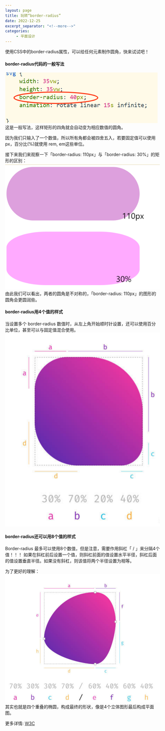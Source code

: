 ```yaml
---
layout: page
title: 玩转“border-radius”
date: 2022-12-25
excerpt_separator: "<!--more-->"
categories:
     - 平面设计
---
```


使用CSS中的border-radius属性，可以给任何元素制作圆角，快来试试吧！

<!--more-->

#### border-radius代码的一般写法

![yuanjiao_code](assets/images/pmsj/yuanjiao_code.png)
这是一般写法，这样矩形的四角就会自动变为相应数值的圆角。

因为我们只输入了一个数值，所以所有角都会被四舍五入，若要固定值可以使用 px，百分比(%)就使用 rem, em这些单位。

接下来我们来观察一下「border-radius: 110px」与「border-radius: 30%」的矩形的区别：
![yuanjiao_compare](assets/images/pmsj/yuanjiao_compare.png)
由此我们可以看出，两者的圆角是不对称的，「border-radius: 110px」的图形的圆角会更圆润些。

#### border-radius用4个值的样式

当设置多个 border-radius 数值时，从左上角开始顺时针设置，还可以使用百分比单位，甚至可以与固定值混合使用。
![yuanjiao_four](assets/images/pmsj/yuanjiao_four.png)

#### border-radius还可以用8个值的样式

Border-radius 最多可以使用8个数值，但是注意，需要作用斜杠「 / 」来分隔4个值！！！
如果在斜杠前后设置一个值，则斜杠前面的值设置水平半径，斜杠后面的值设置垂直半径。如果没有斜杠，则该值将两个半径设置为相等。

为了更好的理解：
![yuanjiao_eight](assets/images/pmsj/yuanjiao_eight.png)
其实也就是四个重叠的椭圆，构成最终的形状，像是4个立体图形最后构成平面图。


更多详情:
[W3C](https://www.w3.org/TR/css-backgrounds-3/#border-radius)